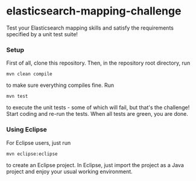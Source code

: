 elasticsearch-mapping-challenge
===============================

Test your Elasticsearch mapping skills and satisfy the requirements specified by a unit test suite!

### Setup

First of all, clone this repository. Then, in the repository root directory, run

`mvn clean compile`

to make sure everything compiles fine. Run 

`mvn test`

to execute the unit tests - some of which will fail, but that's the challenge! Start coding and re-run the tests. When all tests are green, you are done.

### Using Eclipse

For Eclipse users, just run

`mvn eclipse:eclipse`

to create an Eclipse project. In Eclipse, just import the project as a Java project and enjoy your usual working environment.
